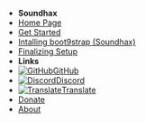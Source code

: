 - **Soundhax**
- [Home Page](../home)
- [Get Started](../get-started)
- [Intalling boot9strap (Soundhax)](installing-boot9strap)
- [Finalizing Setup](../finalizing-setup)
- **Links**
- [![GitHub](https://icongr.am/simple/github.svg?color=808080&size=16)GitHub](https://github.com/hacks-guide/Guide_3DS)
- [![Discord](https://icongr.am/simple/discord.svg?colored&size=16)Discord](https://discord.gg/C29hYvh)
- [![Translate](https://icongr.am/material/translate.svg?color=808080&size=16)Translate](https://crowdin.com/project/3ds-guide)
- [Donate](../donations)
- [About](../about)